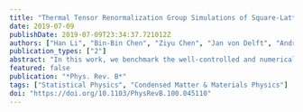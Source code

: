 ```yaml
---
title: "Thermal Tensor Renormalization Group Simulations of Square-Lattice Quantum Spin Models"
date: 2019-07-09
publishDate: 2019-07-09T23:34:37.721012Z
authors: ["Han Li", "Bin-Bin Chen", "Ziyu Chen", "Jan von Delft", "Andreas Weichselbaum", "Wei Li"]
publication_types: ["2"]
abstract: "In this work, we benchmark the well-controlled and numerically accurate exponential thermal tensor renormalization group (XTRG) in the simulation of interacting spin models in two dimensions. Finite temperature introduces a finite thermal correlation length $\xi$, such that for system sizes $L \gg \xi$ finite-size calculations actually simulate the thermodynamic limit. In this paper, we focus on the square lattice Heisenberg antiferromagnet (SLH) and quantum Ising models (QIM) on open and cylindrical geometries up to width W=10. We explore various one-dimensional mapping paths in the matrix product operator (MPO) representation, whose performance is clearly shown to be geometry dependent. We benchmark against quantum Monte Carlo (QMC) data, yet also the series-expansion thermal tensor network results. Thermal properties including the internal energy, specific heat, and spin structure factors, etc. are computed with high precision, obtaining excellent agreement with QMC results. XTRG also allows us to reach remarkably low temperatures. For SLH, we obtain an energy per site $u_g^*\simeq$−0.6694(4) and a spontaneous magnetization $m_S^*\simeq$0.30(1) already consistent with the ground-state properties, which is obtained from extrapolated low-T thermal data on W≤8 cylinders and W≤10 open strips, respectively. We extract an exponential divergence versus T of the structure factor S(M), as well as the correlation length ξ, at the ordering wave vector M=(π,π), which represents the renormalized classical behavior and can be observed over a narrow but appreciable temperature window, by analyzing the finite-size data by XTRG simulations. For the QIM with a finite-temperature phase transition, we employ several thermal quantities, including the specific heat, Binder ratio, as well as the MPO entanglement to determine the critical temperature $T_c$."
featured: false
publication: "*Phys. Rev. B*"
tags: ["Statistical Physics", "Condensed Matter & Materials Physics"]
doi: "https://doi.org/10.1103/PhysRevB.100.045110"
---
```


